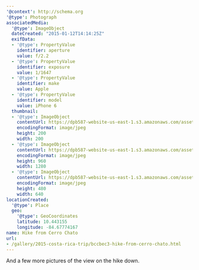 ```yaml
---
'@context': http://schema.org
'@type': Photograph
associatedMedia:
  '@type': ImageObject
  dateCreated: "2015-01-12T14:14:25Z"
  exifData:
  - '@type': PropertyValue
    identifier: aperture
    value: f/2.2
  - '@type': PropertyValue
    identifier: exposure
    value: 1/1647
  - '@type': PropertyValue
    identifier: make
    value: Apple
  - '@type': PropertyValue
    identifier: model
    value: iPhone 6
  thumbnail:
  - '@type': ImageObject
    contentUrl: https://dpb587-website-us-east-1.s3.amazonaws.com/asset/gallery/2015-costa-rica-trip/bccbec3-hike-from-cerro-chato~200x200.jpg
    encodingFormat: image/jpeg
    height: 200
    width: 200
  - '@type': ImageObject
    contentUrl: https://dpb587-website-us-east-1.s3.amazonaws.com/asset/gallery/2015-costa-rica-trip/bccbec3-hike-from-cerro-chato~1280.jpg
    encodingFormat: image/jpeg
    height: 960
    width: 1280
  - '@type': ImageObject
    contentUrl: https://dpb587-website-us-east-1.s3.amazonaws.com/asset/gallery/2015-costa-rica-trip/bccbec3-hike-from-cerro-chato~640w.jpg
    encodingFormat: image/jpeg
    height: 480
    width: 640
locationCreated:
  '@type': Place
  geo:
    '@type': GeoCoordinates
    latitude: 10.443155
    longitude: -84.67774167
name: Hike from Cerro Chato
url:
- /gallery/2015-costa-rica-trip/bccbec3-hike-from-cerro-chato.html
---
```


And a few more pictures of the view on the hike down.
